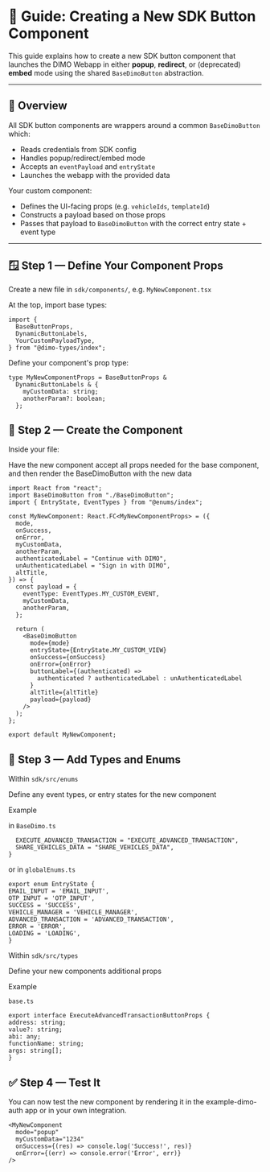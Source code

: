 # 🧱 Guide: Creating a New SDK Button Component

This guide explains how to create a new SDK button component that launches the DIMO Webapp in either **popup**, **redirect**, or (deprecated) **embed** mode using the shared `BaseDimoButton` abstraction.

---

## 🧠 Overview

All SDK button components are wrappers around a common `BaseDimoButton` which:

- Reads credentials from SDK config
- Handles popup/redirect/embed mode
- Accepts an `eventPayload` and `entryState`
- Launches the webapp with the provided data

Your custom component:

- Defines the UI-facing props (e.g. `vehicleIds`, `templateId`)
- Constructs a payload based on those props
- Passes that payload to `BaseDimoButton` with the correct entry state + event type

---

## 🪟 Step 1 — Define Your Component Props

Create a new file in `sdk/components/`, e.g. `MyNewComponent.tsx`

At the top, import base types:

```tsx
import {
  BaseButtonProps,
  DynamicButtonLabels,
  YourCustomPayloadType,
} from "@dimo-types/index";
```

Define your component's prop type:

```tsx
type MyNewComponentProps = BaseButtonProps &
  DynamicButtonLabels & {
    myCustomData: string;
    anotherParam?: boolean;
  };
```

## 🧱 Step 2 — Create the Component

Inside your file:

Have the new component accept all props needed for the base component, and then render the BaseDimoButton with the new data

```tsx
import React from "react";
import BaseDimoButton from "./BaseDimoButton";
import { EntryState, EventTypes } from "@enums/index";

const MyNewComponent: React.FC<MyNewComponentProps> = ({
  mode,
  onSuccess,
  onError,
  myCustomData,
  anotherParam,
  authenticatedLabel = "Continue with DIMO",
  unAuthenticatedLabel = "Sign in with DIMO",
  altTitle,
}) => {
  const payload = {
    eventType: EventTypes.MY_CUSTOM_EVENT,
    myCustomData,
    anotherParam,
  };

  return (
    <BaseDimoButton
      mode={mode}
      entryState={EntryState.MY_CUSTOM_VIEW}
      onSuccess={onSuccess}
      onError={onError}
      buttonLabel={(authenticated) =>
        authenticated ? authenticatedLabel : unAuthenticatedLabel
      }
      altTitle={altTitle}
      payload={payload}
    />
  );
};

export default MyNewComponent;
```

## 🧩 Step 3 — Add Types and Enums

Within `sdk/src/enums`

Define any event types, or entry states for the new component

Example

in `BaseDimo.ts`

```export enum EventTypes {
  EXECUTE_ADVANCED_TRANSACTION = "EXECUTE_ADVANCED_TRANSACTION",
  SHARE_VEHICLES_DATA = "SHARE_VEHICLES_DATA",
}
```


or in `globalEnums.ts`

```
export enum EntryState {
EMAIL_INPUT = 'EMAIL_INPUT',
OTP_INPUT = 'OTP_INPUT',
SUCCESS = 'SUCCESS',
VEHICLE_MANAGER = 'VEHICLE_MANAGER',
ADVANCED_TRANSACTION = 'ADVANCED_TRANSACTION',
ERROR = 'ERROR',
LOADING = 'LOADING',
}
```

Within `sdk/src/types`

Define your new components additional props

Example

`base.ts`

```
export interface ExecuteAdvancedTransactionButtonProps {
address: string;
value?: string;
abi: any;
functionName: string;
args: string[];
}
```


## ✅ Step 4 — Test It
You can now test the new component by rendering it in the example-dimo-auth app or in your own integration.

```tsx
<MyNewComponent
  mode="popup"
  myCustomData="1234"
  onSuccess={(res) => console.log('Success!', res)}
  onError={(err) => console.error('Error', err)}
/>
```